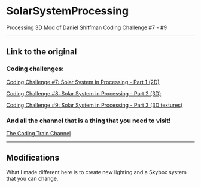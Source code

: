 # SolarSystemProcessing
Processing 3D Mod of Daniel Shiffman Coding Challenge #7 - #9

----------------------

## Link to the original

### Coding challenges:

[Coding Challenge #7: Solar System in Processing - Part 1 (2D)](https://www.youtube.com/watch?v=l8SiJ-RmeHU)

[Coding Challenge #8: Solar System in Processing - Part 2 (3D)](https://www.youtube.com/watch?v=dncudkelNxw)

[Coding Challenge #9: Solar System in Processing - Part 3 (3D textures)](https://www.youtube.com/watch?v=FGAwi7wpU8c)

### And all the channel that is a thing that you need to visit!

[The Coding Train Channel](https://www.youtube.com/channel/UCvjgXvBlbQiydffZU7m1_aw)


----------------------

## Modifications

What I made different here is to create new lighting and a Skybox system that you can change.

